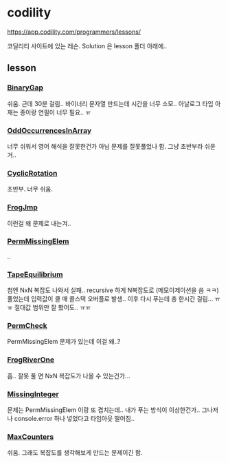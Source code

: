 # codility
https://app.codility.com/programmers/lessons/

코딜리티 사이트에 있는 레슨. Solution 은 lesson 폴더 아래에..


## lesson

### [BinaryGap](https://app.codility.com/programmers/lessons/1-iterations/binary_gap/)
쉬움. 근데 30분 걸림.. 바이너리 문자열 만드는데 시간을 너무 소모.. 아날로그 타입 아재는 종이랑 연필이 너무 필요.. ㅠ

### [OddOccurrencesInArray](https://app.codility.com/programmers/lessons/2-arrays/odd_occurrences_in_array/)
너무 쉬워서 영어 해석을 잘못한건가 아님 문제를 잘못풀었나 함. 그냥 초반부라 쉬운거..

### [CyclicRotation](https://app.codility.com/programmers/lessons/2-arrays/cyclic_rotation/)
초반부. 너무 쉬움. 

### [FrogJmp](https://app.codility.com/programmers/lessons/3-time_complexity/frog_jmp/)
이런걸 왜 문제로 내는겨..

### [PermMissingElem](https://app.codility.com/programmers/lessons/3-time_complexity/perm_missing_elem/)
..

### [TapeEquilibrium](https://app.codility.com/programmers/lessons/3-time_complexity/tape_equilibrium/)
첨엔 NxN 복잡도 나와서 실패.. recursive 하게 N복잡도로 (메모이제이션을 씀 ㅋㅋ) 풀었는데 입력값이 클 때 콜스택 오버플로 발생.. 
이후 다시 푸는데 총 한시간 걸림... ㅠㅠ 절대값 범위만 잘 봤어도.. ㅠㅠ

### [PermCheck](https://app.codility.com/programmers/lessons/4-counting_elements/perm_check/)
PermMissingElem 문제가 있는데 이걸 왜..?

### [FrogRiverOne](https://app.codility.com/programmers/lessons/4-counting_elements/frog_river_one/)
흠.. 잘못 풀 면 NxN 복잡도가 나올 수 있는건가...

### [MissingInteger](https://app.codility.com/programmers/lessons/4-counting_elements/missing_integer/)
문제는 PermMissingElem 이랑 또 겹치는데.. 내가 푸는 방식이 이상한건가.. 그나저나 console.error 하나 넣었다고 타임아웃 떨어짐.. 

### [MaxCounters](https://app.codility.com/programmers/lessons/4-counting_elements/max_counters/)
쉬움. 그래도 복잡도를 생각해보게 만드는 문제이긴 함.
